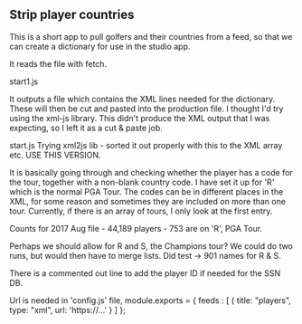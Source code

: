 ## Strip player countries

This is a short app to pull golfers and their countries from a feed, so that we can create a dictionary for use in the studio app.

It reads the file with fetch.

start1.js

It outputs a file which contains the XML lines needed for the dictionary. These will then be cut and pasted into the production file. I thought I'd try using the xml-js library. This didn't produce the XML output that I was expecting, so I left it as a cut & paste job. 

start.js
Trying xml2js lib - sorted it out properly with this to the XML array etc. USE THIS VERSION. 

It is basically going through and checking whether the player has a code for the tour, together with a non-blank country code. I have set it up for 'R' which is the normal PGA Tour. The codes can be in different places in the XML, for some reason and sometimes they are included on more than one tour.  Currently, if there is an array of tours, I only look at the first entry.

Counts for 2017 Aug file - 44,189 players - 753 are on 'R', PGA Tour.

Perhaps we should allow for R and S, the Champions tour? We could do two runs, but would then have to merge lists. Did test -> 901 names for R & S.

There is a commented out line to add the player ID if needed for the SSN DB.

Url is needed in 'config.js' file,
module.exports = {
  feeds :  [
        { title: "players", type: "xml", url: 'https://...' }
        ]
};

